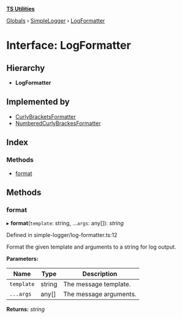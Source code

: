 **[TS Utilities](../README.md)**

[Globals](../README.md) › [SimpleLogger](../modules/simplelogger.md) › [LogFormatter](simplelogger.logformatter.md)

# Interface: LogFormatter

## Hierarchy

* **LogFormatter**

## Implemented by

* [CurlyBracketsFormatter](../classes/simplelogger.curlybracketsformatter.md)
* [NumberedCurlyBrackesFormatter](../classes/simplelogger.numberedcurlybrackesformatter.md)

## Index

### Methods

* [format](simplelogger.logformatter.md#format)

## Methods

###  format

▸ **format**(`template`: string, ...`args`: any[]): *string*

Defined in simple-logger/log-formatter.ts:12

Format the given template and arguments to a string for log output.

**Parameters:**

Name | Type | Description |
------ | ------ | ------ |
`template` | string | The message template. |
`...args` | any[] | The message arguments.  |

**Returns:** *string*